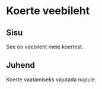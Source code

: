 # Koerte veebileht

## Sisu

See on veebileht meie koertest.


## Juhend

Koerte vaatamiseks vajutada nupule.
